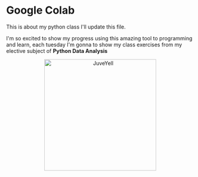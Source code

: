 # Google Colab
This is about my python class I'll update this file. 

I'm so excited to show my progress using this amazing tool to programming and learn, each tuesday 
I'm gonna to show my class exercises from my elective subject of **Python Data Analysis**

<div>
<p style = 'text-align:center;'>
<img src="[https://pbs.twimg.com/media/EiAAHfoU4AADis4?format=jpg&name=small](https://i.postimg.cc/sXm0BBzS/python.png)https://i.postimg.cc/sXm0BBzS/python.png" alt="JuveYell" width="300px">
</p>
</div>
